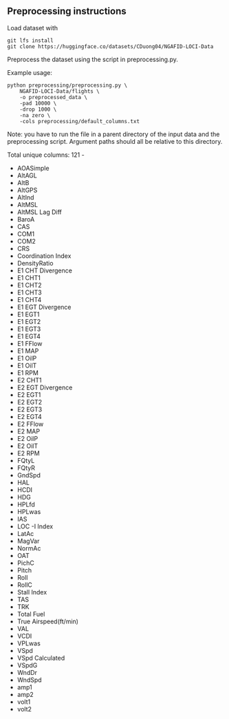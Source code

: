 ## Preprocessing instructions
Load dataset with
```
git lfs install
git clone https://huggingface.co/datasets/CDuong04/NGAFID-LOCI-Data
```
Preprocess the dataset using the script in preprocessing.py.

Example usage:
```
python preprocessing/preprocessing.py \
    NGAFID-LOCI-Data/flights \
    -o preprocessed_data \
    -pad 10000 \
    -drop 1000 \
    -na zero \
    -cols preprocessing/default_columns.txt
```

Note: you have to run the file in a parent directory of the input data and the preprocessing script. Argument paths should all be relative to this directory.

Total unique columns: 121 - 

- AOASimple 
- AltAGL 
- AltB 
- AltGPS 
- AltInd 
- AltMSL 
- AltMSL Lag Diff 
- BaroA 
- CAS 
- COM1 
- COM2 
- CRS 
- Coordination Index 
- DensityRatio 
- E1 CHT Divergence 
- E1 CHT1 
- E1 CHT2 
- E1 CHT3 
- E1 CHT4 
- E1 EGT Divergence 
- E1 EGT1 
- E1 EGT2 
- E1 EGT3 
- E1 EGT4 
- E1 FFlow 
- E1 MAP 
- E1 OilP 
- E1 OilT 
- E1 RPM 
- E2 CHT1 
- E2 EGT Divergence 
- E2 EGT1 
- E2 EGT2 
- E2 EGT3 
- E2 EGT4 
- E2 FFlow 
- E2 MAP 
- E2 OilP 
- E2 OilT 
- E2 RPM 
- FQtyL 
- FQtyR 
- GndSpd 
- HAL 
- HCDI 
- HDG 
- HPLfd 
- HPLwas 
- IAS 
- LOC
-I Index 
- LatAc 
- MagVar 
- NormAc 
- OAT 
- PichC 
- Pitch 
- Roll 
- RollC 
- Stall Index 
- TAS 
- TRK 
- Total Fuel 
- True Airspeed(ft/min) 
- VAL 
- VCDI 
- VPLwas 
- VSpd 
- VSpd Calculated 
- VSpdG 
- WndDr 
- WndSpd 
- amp1 
- amp2 
- volt1 
- volt2